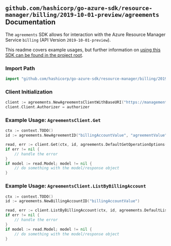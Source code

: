 
## `github.com/hashicorp/go-azure-sdk/resource-manager/billing/2019-10-01-preview/agreements` Documentation

The `agreements` SDK allows for interaction with the Azure Resource Manager Service `billing` (API Version `2019-10-01-preview`).

This readme covers example usages, but further information on [using this SDK can be found in the project root](https://github.com/hashicorp/go-azure-sdk/tree/main/docs).

### Import Path

```go
import "github.com/hashicorp/go-azure-sdk/resource-manager/billing/2019-10-01-preview/agreements"
```


### Client Initialization

```go
client := agreements.NewAgreementsClientWithBaseURI("https://management.azure.com")
client.Client.Authorizer = authorizer
```


### Example Usage: `AgreementsClient.Get`

```go
ctx := context.TODO()
id := agreements.NewAgreementID("billingAccountValue", "agreementValue")

read, err := client.Get(ctx, id, agreements.DefaultGetOperationOptions())
if err != nil {
	// handle the error
}
if model := read.Model; model != nil {
	// do something with the model/response object
}
```


### Example Usage: `AgreementsClient.ListByBillingAccount`

```go
ctx := context.TODO()
id := agreements.NewBillingAccountID("billingAccountValue")

read, err := client.ListByBillingAccount(ctx, id, agreements.DefaultListByBillingAccountOperationOptions())
if err != nil {
	// handle the error
}
if model := read.Model; model != nil {
	// do something with the model/response object
}
```
